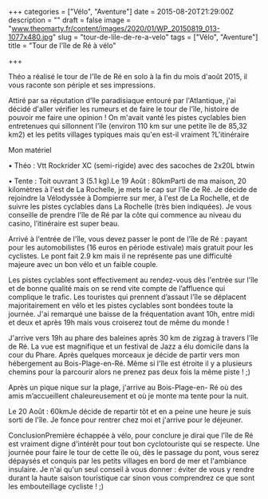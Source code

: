+++
categories = ["Vélo", "Aventure"]
date = 2015-08-20T21:29:00Z
description = ""
draft = false
image = "www.theomarty.fr/content/images/2020/01/WP_20150819_013-1077x480.jpg"
slug = "tour-de-lile-de-re-a-velo"
tags = ["Vélo", "Aventure"]
title = "Tour de l'île de Ré à vélo"

+++


Théo a réalisé le tour de l'île de Ré en solo à la fin du mois d'août 2015, il vous raconte son périple et ses impressions.

Attiré par sa réputation d'île paradisiaque entouré par l'Atlantique, j'ai décidé d'aller vérifier les rumeurs et de faire le tour de l'île, histoire de pouvoir me faire une opinion ! On m'avait vanté les pistes cyclables bien entretenues qui sillonnent l'île (environ 110 km sur une petite île de 85,32 km2) et les petits villages typiques mais qu'en est-il vraiment ?L'itinéraire

Mon matériel

• Théo : Vtt Rockrider XC (semi-rigide) avec des sacoches de 2x20L btwin

• Tente : Toit ouvrant 3 (5.1 kg).Le 19 Août : 80kmParti de ma maison, 20 kilomètres à l'est de La Rochelle, je mets le cap sur l'île de Ré. Je décide de rejoindre la Vélodyssée à Dompierre sur mer, à l'est de La Rochelle, et de suivre les pistes cyclables dans La Rochelle (très bien indiquées). Je vous conseille de prendre l'île de Ré par la côte qui commence au niveau du casino, l’itinéraire est super beau.

Arrivé à l'entrée de l'île, vous devez passer le pont de l'île de Ré : payant pour les automobilistes (16 euros en période estivale) mais gratuit pour les cyclistes. Le pont fait 2.9 km mais il ne représente pas une difficulté majeure avec un bon vélo et un faible couple.

Les pistes cyclables sont effectivement au rendez-vous dès l'entrée sur l'île et de bonne qualité mais on se rend vite compte de l’affluence qui complique le trafic. Les touristes qui prennent d’assaut l'île se déplacent majoritairement en vélo et les pistes cyclables sont bondées toute la journée. J'ai remarqué une baisse de la fréquentation avant 10h, entre midi et deux et après 19h mais vous croiserez tout de même du monde !

J'arrive vers 19h au phare des baleines après 30 km de zigzag à travers l'île de Ré. La vue est magnifique et un festival de Jazz a élu domicile dans la cour du Phare. Après quelques morceaux je décide de partir vers mon hébergement au Bois-Plage-en-Ré. Même si l'île est étroite il y a plusieurs chemins pour la parcourir alors ne prenez pas deux fois la même piste ! ;)

Après un pique nique sur la plage, j'arrive au Bois-Plage-en- Ré où des amis m’accueillent chaleureusement et où je monte ma tente pour la nuit.

Le 20 Août : 60kmJe décide de repartir tôt et en a peine une heure je suis sorti de l'île. Je fonce pour rentrer chez moi et j'arrive pour le déjeuner.

ConclusionPremière échappée à vélo, pour conclure je dirai que l'île de Ré est vraiment digne d'intérêt pour tout bon cyclotouriste qui se respecte. Une journée pour faire le tour de cette île où, dès le passage du pont, vous serez dépaysés et conquis par les petits villages en bord de mer et l'ambiance insulaire. Je n'ai qu'un seul conseil à vous donner : éviter de vous y rendre durant la haute saison touristique car sinon vous comprendrez ce que sont les embouteillage cycliste ! ;)

